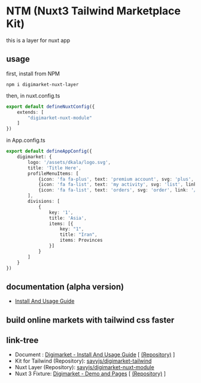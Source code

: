 
# NTM (Nuxt3 Tailwind Marketplace Kit)

this is a layer for nuxt app

## usage 
first, install from NPM
```shell
npm i digimarket-nuxt-layer
```


then, in nuxt.config.ts
```ts
export default defineNuxtConfig({
    extends: [
        "digimarket-nuxt-module"
    ]
})
```

in App.config.ts
```ts 
export default defineAppConfig({
    digimarket: {
        logo: '/assets/dkala/logo.svg',
        title: 'Title Here',
        profileMenuItems: [
            {icon: 'fa fa-plus', text: 'premium account', svg: 'plus', link: '/profile/plus'},
            {icon: 'fa fa-list', text: 'my activity', svg: 'list', link: '/profile/activity'},
            {icon: 'fa fa-list', text: 'orders', svg: 'order', link: '/profile/orders'},
        ],
        divisions: [
            {
                key: '1',
                title: 'Asia',
                items: [{
                    key: "1",
                    title: "Iran",
                    items: Provinces
                }]
            }
        ]
    }
})
```

## documentation (alpha version)

- [Install And Usage Guide](https://digimarket.savyjs.com)

## build online markets with tailwind css faster



## link-tree

- Document : [Digimarket - Install And Usage Guide](https://digimarket.savyjs.com) [ [(Repository)](https://github.com/savyjs/digimarket)  ]
- Kit for Tailwind (Repository):  [savyjs/digimarket-tailwind](https://github.com/savyjs/digimarket-tailwind)
- Nuxt Layer (Repository): [savyjs/digimarket-nuxt-module](https://github.com/savyjs/digimarket-nuxt-module)
- Nuxt 3 Fixture:  [Digimarket - Demo and Pages](https://diginuxt.savyjs.com) [ [(Repository)](https://github.com/savyjs/digimarket-nuxt)  ]
